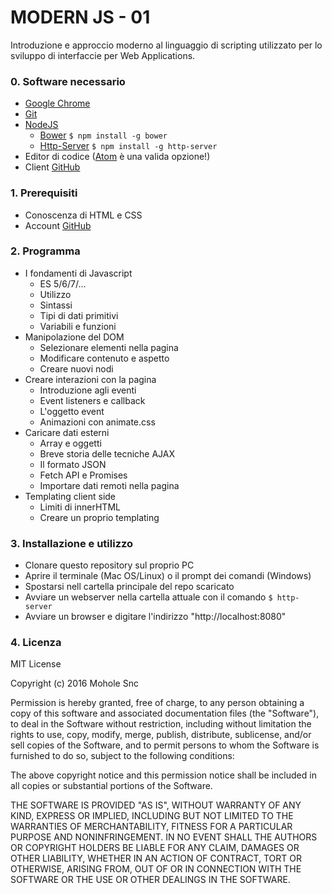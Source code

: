 # MODERN JS - 01

Introduzione e approccio moderno al linguaggio di scripting utilizzato per lo sviluppo di interfaccie per Web Applications.

### 0. Software necessario
* [Google Chrome](https://www.google.it/chrome/browser/desktop/)
* [Git](https://git-scm.com/)
* [NodeJS](https://nodejs.org/en/)
  * [Bower](http://bower.io/) ```$ npm install -g bower```
  * [Http-Server](https://www.npmjs.com/package/http-server) ```$ npm install -g http-server```
* Editor di codice ([Atom](https://atom.io/) è una valida opzione!)
* Client [GitHub](https://desktop.github.com/)

### 1. Prerequisiti
* Conoscenza di HTML e CSS
* Account [GitHub](https://github.com/)

### 2. Programma
* I fondamenti di Javascript
  * ES 5/6/7/...
  * Utilizzo
  * Sintassi
  * Tipi di dati primitivi
  * Variabili e funzioni
* Manipolazione del DOM
  * Selezionare elementi nella pagina
  * Modificare contenuto e aspetto
  * Creare nuovi nodi
* Creare interazioni con la pagina
  * Introduzione agli eventi
  * Event listeners e callback
  * L'oggetto event
  * Animazioni con animate.css
* Caricare dati esterni
  * Array e oggetti
  * Breve storia delle tecniche AJAX
  * Il formato JSON
  * Fetch API e Promises
  * Importare dati remoti nella pagina
* Templating client side
  * Limiti di innerHTML
  * Creare un proprio templating
  <!-- * Librerie di templating -->
<!-- * Pubblicare progetti basati su Javascript
  * Utilizzo base di un repository GitHub
  * Creare una GitHub page -->

### 3. Installazione e utilizzo
* Clonare questo repository sul proprio PC
* Aprire il terminale (Mac OS/Linux) o il prompt dei comandi (Windows)
* Spostarsi nell cartella principale del repo scaricato
* Avviare un webserver nella cartella attuale con il comando ```$ http-server```
* Avviare un browser e digitare l'indirizzo "http://localhost:8080"

### 4. Licenza
MIT License

Copyright (c) 2016 Mohole Snc

Permission is hereby granted, free of charge, to any person obtaining a copy
of this software and associated documentation files (the "Software"), to deal
in the Software without restriction, including without limitation the rights
to use, copy, modify, merge, publish, distribute, sublicense, and/or sell
copies of the Software, and to permit persons to whom the Software is
furnished to do so, subject to the following conditions:

The above copyright notice and this permission notice shall be included in all
copies or substantial portions of the Software.

THE SOFTWARE IS PROVIDED "AS IS", WITHOUT WARRANTY OF ANY KIND, EXPRESS OR
IMPLIED, INCLUDING BUT NOT LIMITED TO THE WARRANTIES OF MERCHANTABILITY,
FITNESS FOR A PARTICULAR PURPOSE AND NONINFRINGEMENT. IN NO EVENT SHALL THE
AUTHORS OR COPYRIGHT HOLDERS BE LIABLE FOR ANY CLAIM, DAMAGES OR OTHER
LIABILITY, WHETHER IN AN ACTION OF CONTRACT, TORT OR OTHERWISE, ARISING FROM,
OUT OF OR IN CONNECTION WITH THE SOFTWARE OR THE USE OR OTHER DEALINGS IN THE
SOFTWARE.
